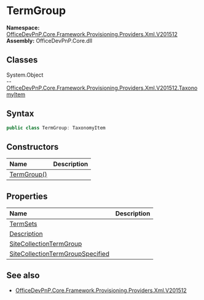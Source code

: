 # TermGroup

**Namespace:** [OfficeDevPnP.Core.Framework.Provisioning.Providers.Xml.V201512](OfficeDevPnP.Core.Framework.Provisioning.Providers.Xml.V201512.md)  
**Assembly:** OfficeDevPnP.Core.dll  
## Classes
System.Object  
-- [OfficeDevPnP.Core.Framework.Provisioning.Providers.Xml.V201512.TaxonomyItem](OfficeDevPnP.Core.Framework.Provisioning.Providers.Xml.V201512.TaxonomyItem.md)
## Syntax
```C#
public class TermGroup: TaxonomyItem
```
## Constructors
|**Name**|**Description**|
|:-----|:-----|
| [TermGroup()](TermGroupconstructor1details.md) | 
## Properties
|**Name**|**Description**|
|:-----|:-----|
| [TermSets](TermGroup.TermSets.md) | 
| [Description](TermGroup.Description.md) | 
| [SiteCollectionTermGroup](TermGroup.SiteCollectionTermGroup.md) | 
| [SiteCollectionTermGroupSpecified](TermGroup.SiteCollectionTermGroupSpecified.md) | 
## See also
- [OfficeDevPnP.Core.Framework.Provisioning.Providers.Xml.V201512](OfficeDevPnP.Core.Framework.Provisioning.Providers.Xml.V201512.md)
